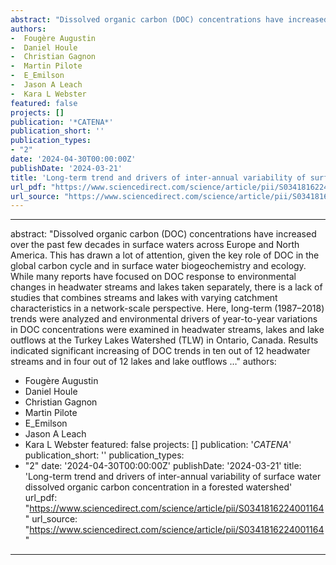 ```yaml
--- 
abstract: "Dissolved organic carbon (DOC) concentrations have increased over the past few decades in surface waters across Europe and North America. This has drawn a lot of attention, given the key role of DOC in the global carbon cycle and in surface water biogeochemistry and ecology. While many reports have focused on DOC response to environmental changes in headwater streams and lakes taken separately, there is a lack of studies that combines streams and lakes with varying catchment characteristics in a network-scale perspective. Here, long-term (1987–2018) trends were analyzed and environmental drivers of year-to-year variations in DOC concentrations were examined in headwater streams, lakes and lake outflows at the Turkey Lakes Watershed (TLW) in Ontario, Canada. Results indicated significant increasing of DOC trends in ten out of 12 headwater streams and in four out of 12 lakes and lake outflows …"
authors: 
-  Fougère Augustin
-  Daniel Houle
-  Christian Gagnon
-  Martin Pilote
-  E_Emilson
-  Jason A Leach
-  Kara L Webster
featured: false
projects: []
publication: '*CATENA*'
publication_short: ''
publication_types:
- "2"
date: '2024-04-30T00:00:00Z'
publishDate: '2024-03-21'
title: 'Long-term trend and drivers of inter-annual variability of surface water dissolved organic carbon concentration in a forested watershed'
url_pdf: "https://www.sciencedirect.com/science/article/pii/S0341816224001164"
url_source: "https://www.sciencedirect.com/science/article/pii/S0341816224001164"
--- 
```



--- 
abstract: "Dissolved organic carbon (DOC) concentrations have increased over the past few decades in surface waters across Europe and North America. This has drawn a lot of attention, given the key role of DOC in the global carbon cycle and in surface water biogeochemistry and ecology. While many reports have focused on DOC response to environmental changes in headwater streams and lakes taken separately, there is a lack of studies that combines streams and lakes with varying catchment characteristics in a network-scale perspective. Here, long-term (1987–2018) trends were analyzed and environmental drivers of year-to-year variations in DOC concentrations were examined in headwater streams, lakes and lake outflows at the Turkey Lakes Watershed (TLW) in Ontario, Canada. Results indicated significant increasing of DOC trends in ten out of 12 headwater streams and in four out of 12 lakes and lake outflows …"
authors: 
-  Fougère Augustin
-  Daniel Houle
-  Christian Gagnon
-  Martin Pilote
-  E_Emilson
-  Jason A Leach
-  Kara L Webster
featured: false
projects: []
publication: '*CATENA*'
publication_short: ''
publication_types:
- "2"
date: '2024-04-30T00:00:00Z'
publishDate: '2024-03-21'
title: 'Long-term trend and drivers of inter-annual variability of surface water dissolved organic carbon concentration in a forested watershed'
url_pdf: "https://www.sciencedirect.com/science/article/pii/S0341816224001164"
url_source: "https://www.sciencedirect.com/science/article/pii/S0341816224001164"
--- 


